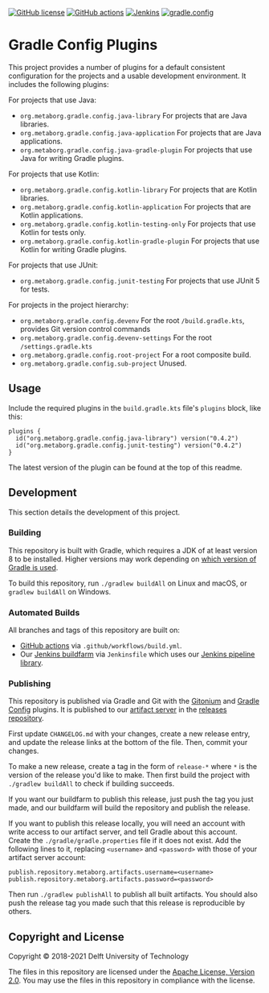 [![GitHub license](https://img.shields.io/github/license/metaborg/gradle.config)](https://github.com/metaborg/gradle.config/blob/master/LICENSE)
[![GitHub actions](https://img.shields.io/github/workflow/status/metaborg/gradle.config/Build?label=GitHub%20actions)](https://github.com/metaborg/common/actions/workflows/build.yml)
[![Jenkins](https://img.shields.io/jenkins/build/https/buildfarm.metaborg.org/job/metaborg/job/gradle.config/job/master?label=Jenkins)](https://buildfarm.metaborg.org/job/metaborg/job/gradle.config/job/master/lastBuild)
[![gradle.config](https://img.shields.io/maven-metadata/v?label=gradle.config&metadataUrl=https%3A%2F%2Fartifacts.metaborg.org%2Fcontent%2Frepositories%2Freleases%2Forg%2Fmetaborg%2Fgradle.config%2Fmaven-metadata.xml)](https://mvnrepository.com/artifact/org.metaborg/gradle.config?repo=metaborg-releases)


# Gradle Config Plugins
This project provides a number of plugins for a default consistent configuration
for the projects and a usable development environment. It includes the following
plugins:

For projects that use Java:

- `org.metaborg.gradle.config.java-library`
  For projects that are Java libraries.
- `org.metaborg.gradle.config.java-application`
  For projects that are Java applications.
- `org.metaborg.gradle.config.java-gradle-plugin`
  For projects that use Java for writing Gradle plugins.

For projects that use Kotlin:

- `org.metaborg.gradle.config.kotlin-library`
  For projects that are Kotlin libraries.
- `org.metaborg.gradle.config.kotlin-application`
  For projects that are Kotlin applications.
- `org.metaborg.gradle.config.kotlin-testing-only`
  For projects that use Kotlin for tests only.
- `org.metaborg.gradle.config.kotlin-gradle-plugin`
  For projects that use Kotlin for writing Gradle plugins.

For projects that use JUnit:

- `org.metaborg.gradle.config.junit-testing`
  For projects that use JUnit 5 for tests.

For projects in the project hierarchy:

- `org.metaborg.gradle.config.devenv`
  For the root `/build.gradle.kts`, provides Git version control commands
- `org.metaborg.gradle.config.devenv-settings`
  For the root `/settings.gradle.kts`
- `org.metaborg.gradle.config.root-project`
  For a root composite build.
- `org.metaborg.gradle.config.sub-project`
  Unused.


## Usage
Include the required plugins in the `build.gradle.kts` file's `plugins` block,
like this:

    plugins {
      id("org.metaborg.gradle.config.java-library") version("0.4.2")
      id("org.metaborg.gradle.config.junit-testing") version("0.4.2")
    }

The latest version of the plugin can be found at the top of this readme.

## Development

This section details the development of this project.

### Building

This repository is built with Gradle, which requires a JDK of at least version 8 to be installed. Higher versions may work depending on [which version of Gradle is used](https://docs.gradle.org/current/userguide/compatibility.html).

To build this repository, run `./gradlew buildAll` on Linux and macOS, or `gradlew buildAll` on Windows.

### Automated Builds

All branches and tags of this repository are built on:
- [GitHub actions](https://github.com/metaborg/gradle.config/actions/workflows/build.yml) via `.github/workflows/build.yml`.
- Our [Jenkins buildfarm](https://buildfarm.metaborg.org/view/Devenv/job/metaborg/job/gradle.config/) via `Jenkinsfile` which uses our [Jenkins pipeline library](https://github.com/metaborg/jenkins.pipeline/).

### Publishing

This repository is published via Gradle and Git with the [Gitonium](https://github.com/metaborg/gitonium) and [Gradle Config](https://github.com/metaborg/gradle.config) plugins.
It is published to our [artifact server](https://artifacts.metaborg.org) in the [releases repository](https://artifacts.metaborg.org/content/repositories/releases/).

First update `CHANGELOG.md` with your changes, create a new release entry, and update the release links at the bottom of the file.
Then, commit your changes.

To make a new release, create a tag in the form of `release-*` where `*` is the version of the release you'd like to make.
Then first build the project with `./gradlew buildAll` to check if building succeeds.

If you want our buildfarm to publish this release, just push the tag you just made, and our buildfarm will build the repository and publish the release.

If you want to publish this release locally, you will need an account with write access to our artifact server, and tell Gradle about this account.
Create the `./gradle/gradle.properties` file if it does not exist.
Add the following lines to it, replacing `<username>` and `<password>` with those of your artifact server account:
```
publish.repository.metaborg.artifacts.username=<username>
publish.repository.metaborg.artifacts.password=<password>
```
Then run `./gradlew publishAll` to publish all built artifacts.
You should also push the release tag you made such that this release is reproducible by others.

## Copyright and License

Copyright © 2018-2021 Delft University of Technology

The files in this repository are licensed under the [Apache License, Version 2.0](https://www.apache.org/licenses/LICENSE-2.0).
You may use the files in this repository in compliance with the license.
